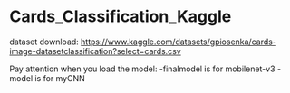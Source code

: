 # Cards_Classification_Kaggle
dataset download: https://www.kaggle.com/datasets/gpiosenka/cards-image-datasetclassification?select=cards.csv

Pay attention when you load the model:
-finalmodel is for mobilenet-v3
-model is for myCNN
